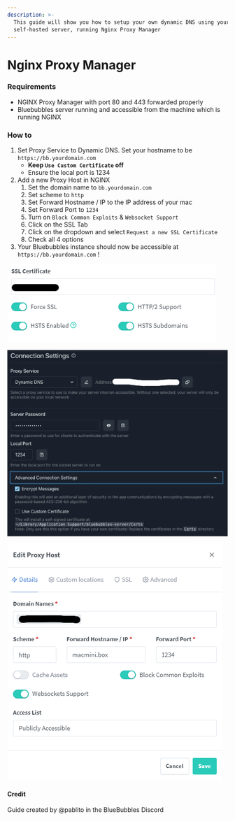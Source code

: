 ```yaml
---
description: >-
  This guide will show you how to setup your own dynamic DNS using your own
  self-hosted server, running Nginx Proxy Manager
---
```


# Nginx Proxy Manager

### Requirements

* NGINX Proxy Manager with port 80 and 443 forwarded properly
* Bluebubbles server running and accessible from the machine which is running NGINX

### How to

1. Set Proxy Service to Dynamic DNS. Set your hostname to be `https://bb.yourdomain.com`
   * **Keep `Use Custom Certificate` off**
   * Ensure the local port is 1234
2. Add a new Proxy Host in NGINX
   1. Set the domain name to `bb.yourdomain.com`
   2. Set scheme to `http`
   3. Set Forward Hostname / IP to the IP address of your mac
   4. Set Forward Port to `1234`
   5. Turn on `Block Common Exploits` & `Websocket Support`
   6. Click on the SSL Tab
   7. Click on the dropdown and select `Request a new SSL Certificate`
   8. Check all 4 options
3. Your Bluebubbles instance should now be accessible at `https://bb.yourdomain.com` !

![SSL Settings](<../../.gitbook/assets/image (6).png>)

![Connection Settings](<../../.gitbook/assets/image (3).png>)

![Proxy Host](../../.gitbook/assets/image.png)

#### Credit

Guide created by @pablito in the BlueBubbles Discord
